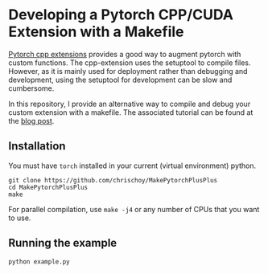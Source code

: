 # Developing a Pytorch CPP/CUDA Extension with a Makefile

[Pytorch cpp extensions](https://pytorch.org/tutorials/advanced/cpp_extension.html) provides a good way to augment pytorch with custom functions. The cpp-extension uses the setuptool to compile files. However, as it is mainly used for deployment rather than debugging and development, using the setuptool for development can be slow and cumbersome.

In this repository, I provide an alternative way to compile and debug your custom extension with a makefile.
The associated tutorial can be found at the [blog post](https://chrischoy.github.io/research/pytorch-extension-with-makefile).

## Installation

You must have `torch` installed in your current (virtual environment) python.

```
git clone https://github.com/chrischoy/MakePytorchPlusPlus
cd MakePytorchPlusPlus
make
```

For parallel compilation, use `make -j4` or any number of CPUs that you want to use.

## Running the example

```
python example.py
```
